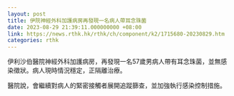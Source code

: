 ```yaml
---
layout: post
title: 伊院神經外科加護病房再發現一名病人帶耳念珠菌
date: 2023-08-29 21:39:11.000000000 +08:00
link: https://news.rthk.hk/rthk/ch/component/k2/1715680-20230829.htm
categories: rthk
---
```


伊利沙伯醫院神經外科加護病房，再發現一名57歲男病人帶有耳念珠菌，並無感染徵狀。病人現時情況穩定，正隔離治療。

醫院說，會繼續對病人的緊密接觸者展開追蹤篩查，並加強執行感染控制措施。

